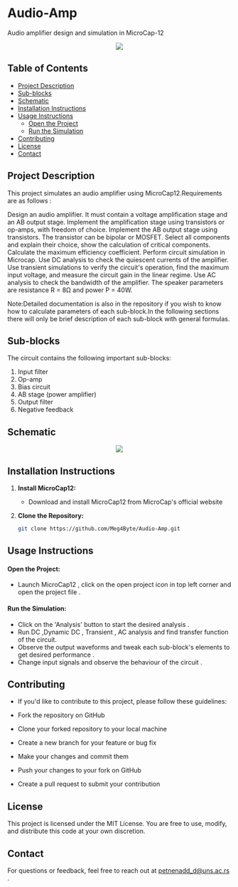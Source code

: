 # Audio-Amp
Audio amplifier design and simulation in MicroCap-12 

<p align="center">
  <img src="https://github.com/Meg4Byte/Audio-Amp/assets/121357383/06ed1c49-b9c9-40ae-8fb3-c6125215c91d">
</p>

## Table of Contents

- [Project Description](#project-description)
- [Sub-blocks](#sub-blocks)
- [Schematic](#schematic)
- [Installation Instructions](#installation-instructions)
- [Usage Instructions](#usage-instructions)
   - [Open the Project](#open-the-project)
   - [Run the Simulation](#run-the-simulation)
- [Contributing](#contributing)
- [License](#license)
- [Contact](#contact)
  
## Project Description

This project simulates an audio amplifier using MicroCap12.Requirements are as follows : 

Design an audio amplifier. It must contain a voltage amplification stage and an AB output stage. Implement the amplification stage using transistors or op-amps, with freedom of choice. Implement the AB output stage using transistors. The transistor can be bipolar or MOSFET. Select all components and explain their choice, show the calculation of critical components. Calculate the maximum efficiency coefficient. Perform circuit simulation in Microcap. Use DC analysis to check the quiescent currents of the amplifier. Use transient simulations to verify the circuit's operation, find the maximum input voltage, and measure the circuit gain in the linear regime. Use AC analysis to check the bandwidth of the amplifier. The speaker parameters are resistance R = 8Ω and power P = 40W.

Note:Detailed documentation is also in the repository if you wish to know how to calculate parameters of each sub-block.In the following sections there will only be brief description of each sub-block with general formulas. 

## Sub-blocks

The circuit contains the following important sub-blocks:

1. Input filter
2. Op-amp
3. Bias circuit
4. AB stage (power amplifier)
5. Output filter
6. Negative feedback

## Schematic 


<p align="center">
  <img src="https://github.com/Meg4Byte/Audio-Amp/assets/121357383/4b6435d9-10c4-4822-9e3d-7681a68e7ca5">
</p>



## Installation Instructions

1. **Install MicroCap12:**
   - Download and install MicroCap12 from MicroCap's official website

2. **Clone the Repository:**
   ```bash
   git clone https://github.com/Meg4Byte/Audio-Amp.git

## Usage Instructions

 #### Open the Project:
   - Launch MicroCap12 , click on the open project icon in top left corner and open the project file .

 #### Run the Simulation:
   - Click on the 'Analysis' button to start the desired analysis .
   - Run DC ,Dynamic DC , Transient , AC analysis and find transfer function of the circuit. 
   - Observe the output waveforms and tweak each sub-block's elements to get desired performance .
   - Change input signals and observe the behaviour of the circuit .

## Contributing

 - If you'd like to contribute to this project, please follow these guidelines:
 
 - Fork the repository on GitHub
 
 - Clone your forked repository to your local machine
 
 - Create a new branch for your feature or bug fix
 
 - Make your changes and commit them
 
 - Push your changes to your fork on GitHub
 
 - Create a pull request to submit your contribution
 
## License 

This project is licensed under the MIT License. You are free to use, modify, and distribute this code at your own discretion.

## Contact

For questions or feedback, feel free to reach out at petnenadd_d@uns.ac.rs .

